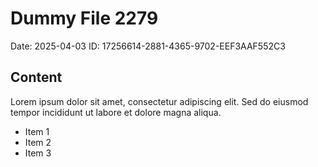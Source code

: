 # Dummy File 2279

Date: 2025-04-03
ID: 17256614-2881-4365-9702-EEF3AAF552C3

## Content

Lorem ipsum dolor sit amet, consectetur adipiscing elit.
Sed do eiusmod tempor incididunt ut labore et dolore magna aliqua.

* Item 1
* Item 2
* Item 3

